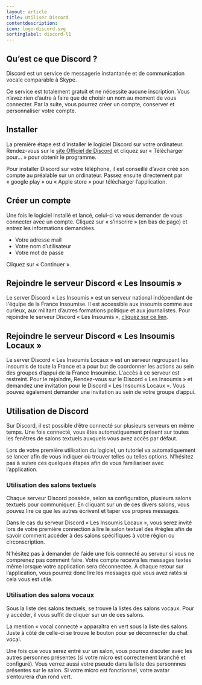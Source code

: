 ```yaml
---
layout: article
title: Utiliser Discord
contentdescription:
icon: logo-discord.svg
sortinglabel: discord-l1
---
```


## Qu’est ce que Discord ?

Discord est un service de messagerie instantanée et de communication vocale comparable à Skype.

Ce service est totalement gratuit et ne nécessite aucune inscription. Vous n’avez rien d’autre à faire que de choisir un nom au moment de vous connecter. Par la suite, vous pourrez créer un compte, conserver et personnaliser votre compte.

## Installer

La première étape est d’installer le logiciel Discord sur votre ordinateur. Rendez-vous sur le [site Officiel de Discord](https://discordapp.com/) et cliquez sur « Télécharger pour… » pour obtenir le programme.

Pour installer Discord sur votre téléphone, il est conseillé d’avoir créé son compte au préalable sur un ordinateur. Passez ensuite directement par « google play » ou « Apple store » pour télécharger l’application.

## Créer un compte

Une fois le logiciel installé et lancé, celui-ci va vous demander de vous connecter avec un compte. Cliquez sur « s’inscrire » (en bas de page) et entrez les informations demandées.
* Votre adresse mail
* Votre nom d’utilisateur
* Votre mot de passe

Cliquez sur « Continuer ».

## Rejoindre le serveur Discord « Les Insoumis »

Le server Discord « Les Insoumis » est un serveur national indépendant de l'équipe de la France Insoumise. Il est accessible aux insoumis comme aux curieux, aux militant d’autres formations politique et aux journalistes. Pour rejoindre le serveur Discord « Les Insoumis », [cliquez sur ce lien](https://discord.gg/JQGdHpj).

## Rejoindre le serveur Discord « Les Insoumis Locaux »

Le server Discord « Les Insoumis Locaux » est un serveur regroupant les insoumis de toute la France et a pour but de coordonner les actions au sein des groupes d’appui de la France Insoumise. L'accès à ce serveur est restreint. Pour le rejoindre, Rendez-vous sur le Discord « Les Insoumis » et demandez une invitation pour le Discord « Les Insoumis Locaux ». Vous pouvez également demander une invitation au sein de votre groupe d’appui.

## Utilisation de Discord

Sur Discord, il est possible d’être connecté sur plusieurs serveurs en même temps. Une fois connecté, vous êtes automatiquement présent sur toutes les fenêtres de salons textuels auxquels vous avez accès par défaut.

Lors de votre première utilisation du logiciel, un tutoriel va automatiquement se lancer afin de vous indiquer où trouver telles ou telles options. N’hésitez pas à suivre ces quelques étapes afin de vous familiariser avec l’application.

### Utilisation des salons textuels

Chaque serveur Discord possède, selon sa configuration, plusieurs salons textuels pour communiquer. En cliquant sur un de ces divers salons, vous pouvez lire ce que les autres écrivent et taper vos propres messages.

Dans le cas du serveur Discord « Les Insoumis Locaux », vous serez invité lors de votre première connection à lire le salon textuel des #règles afin de savoir comment accéder à des salons spécifiques à votre région ou circonscription.

N’hésitez pas à demander de l’aide une fois connecté au serveur si vous ne comprenez pas comment faire.
Votre compte recevra les messages textes même lorsque votre application sera déconnectée. À chaque retour sur l’application, vous pourrez donc lire les messages que vous avez ratés si cela vous est utile.

### Utilisation des salons vocaux

Sous la liste des salons textuels, se trouve la listes des salons vocaux. Pour y accéder, il vous suffit de cliquer sur un de ces salons.

La mention « vocal connecté » apparaîtra en vert sous la liste des salons. Juste à côté de celle-ci se trouve le bouton pour se déconnecter du chat vocal.

Une fois que vous serez entré sur un salon, vous pourrez discuter avec les autres personnes présentes (si votre micro est correctement branché et configuré). Vous verrez aussi votre pseudo dans la liste des personnnes présentes sur le salon. Si votre micro est fonctionnel, votre avatar s’entourera d’un rond vert.
